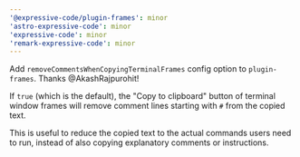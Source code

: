 ```yaml
---
'@expressive-code/plugin-frames': minor
'astro-expressive-code': minor
'expressive-code': minor
'remark-expressive-code': minor
---
```


Add `removeCommentsWhenCopyingTerminalFrames` config option to `plugin-frames`. Thanks @AkashRajpurohit!

If `true` (which is the default), the "Copy to clipboard" button of terminal window frames will remove comment lines starting with `#` from the copied text.

This is useful to reduce the copied text to the actual commands users need to run, instead of also copying explanatory comments or instructions.
